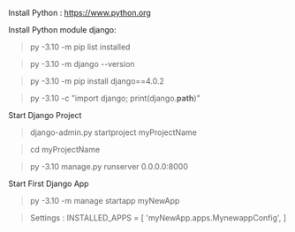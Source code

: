 Install Python : https://www.python.org

Install Python module django:
> py -3.10 -m pip list installed

> py -3.10 -m django --version

> py -3.10 -m pip install django==4.0.2

> py -3.10 -c "import django; print(django.__path__)"

Start Django Project 
> django-admin.py startproject myProjectName

> cd myProjectName

> py -3.10 manage.py runserver 0.0.0.0:8000


Start First Django App
> py -3.10 -m manage startapp myNewApp

> Settings : INSTALLED_APPS = [ 'myNewApp.apps.MynewappConfig', ]
